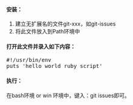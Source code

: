 #### 安装：
1. 建立无扩展名的文件git-xxx，如git-issues
2. 将此文件放入到Path环境中

#### 打开此文件并录入如下内容：
<pre>
#!/usr/bin/env <ruby|python|node.js>
puts 'hello world ruby script'
</pre>

#### 执行：
在bash环境 or win 环境中，键入：git issues即可。